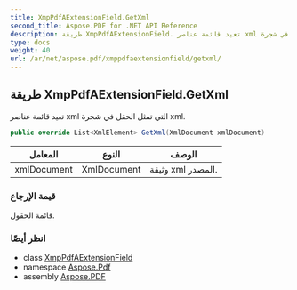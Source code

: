 ```yaml
---
title: XmpPdfAExtensionField.GetXml
second_title: Aspose.PDF for .NET API Reference
description: طريقة XmpPdfAExtensionField. تعيد قائمة عناصر xml التي تمثل الحقل في شجرة xml
type: docs
weight: 40
url: /ar/net/aspose.pdf/xmppdfaextensionfield/getxml/
---
```

## طريقة XmpPdfAExtensionField.GetXml

تعيد قائمة عناصر xml التي تمثل الحقل في شجرة xml.

```csharp
public override List<XmlElement> GetXml(XmlDocument xmlDocument)
```

| المعامل | النوع | الوصف |
| --- | --- | --- |
| xmlDocument | XmlDocument | وثيقة xml المصدر. |

### قيمة الإرجاع

قائمة الحقول.

### انظر أيضًا

* class [XmpPdfAExtensionField](../)
* namespace [Aspose.Pdf](../../../aspose.pdf/)
* assembly [Aspose.PDF](../../../)